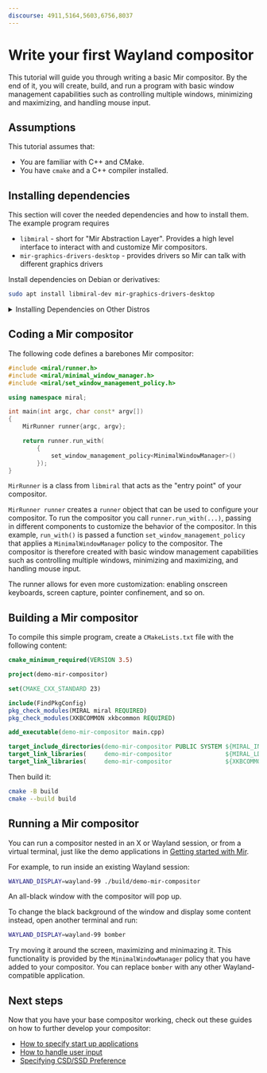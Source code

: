 ```yaml
---
discourse: 4911,5164,5603,6756,8037
---
```


# Write your first Wayland compositor
This tutorial will guide you through writing a basic Mir compositor. By the end of it, you will create, build, and run a program with basic window management
capabilities such as controlling multiple windows, minimizing and maximizing, and handling mouse input. 


## Assumptions

This tutorial assumes that:

* You are familiar with C++ and CMake.
* You have `cmake` and a C++ compiler installed.

## Installing dependencies
This section will cover the needed dependencies and how to install them.
The example program requires 
* `libmiral` - short for "Mir Abstraction Layer". Provides a high level interface to interact with and customize Mir compositors.
* `mir-graphics-drivers-desktop` - provides drivers so Mir can talk with different graphics drivers

Install dependencies on Debian or derivatives:
```sh
sudo apt install libmiral-dev mir-graphics-drivers-desktop
```

<details>
<summary> Installing Dependencies on Other Distros </summary>

Install dependencies on Fedora:
```sh
sudo dnf install mir-devel libxkbcommon
```
Install dependencies on Alpine:
```sh
sudo apk add mir-dev
```
</details>


## Coding a Mir compositor

The following code defines a barebones Mir compositor:

```cpp
#include <miral/runner.h>
#include <miral/minimal_window_manager.h>
#include <miral/set_window_management_policy.h>

using namespace miral;

int main(int argc, char const* argv[])
{
    MirRunner runner{argc, argv};

    return runner.run_with(
        {
            set_window_management_policy<MinimalWindowManager>()
        });
}
```


`MirRunner` is a class from `libmiral` that acts as the "entry point" of your compositor.

`MirRunner runner` creates a `runner` object that can be used to configure your compositor.  To run the compositor you call `runner.run_with(...)`, passing in different components to customize the behavior of the compositor. In this example, `run_with()` is passed a function `set_window_management_policy` that applies a `MinimalWindowManager` policy to the compositor. The compositor is therefore created with basic window management capabilities such as controlling multiple windows, minimizing and maximizing, and handling mouse input. 

The runner allows for even more customization: enabling onscreen keyboards, screen capture, pointer confinement, and so on. 

## Building a Mir compositor

To compile this simple program, create a `CMakeLists.txt` file with the following content:

```cmake
cmake_minimum_required(VERSION 3.5)

project(demo-mir-compositor)

set(CMAKE_CXX_STANDARD 23)

include(FindPkgConfig)
pkg_check_modules(MIRAL miral REQUIRED)
pkg_check_modules(XKBCOMMON xkbcommon REQUIRED)

add_executable(demo-mir-compositor main.cpp)

target_include_directories(demo-mir-compositor PUBLIC SYSTEM ${MIRAL_INCLUDE_DIRS})
target_link_libraries(     demo-mir-compositor               ${MIRAL_LDFLAGS})
target_link_libraries(     demo-mir-compositor               ${XKBCOMMON_LIBRARIES})
```

Then build it:
```sh
cmake -B build
cmake --build build
```

## Running a Mir compositor
You can run a compositor nested in an X or Wayland session, or from a virtual terminal, just like the demo applications in [Getting started with Mir](getting-started-with-mir.md). 

For example, to run inside an existing Wayland session:
```sh
WAYLAND_DISPLAY=wayland-99 ./build/demo-mir-compositor
```
An all-black window with the compositor will pop up.

To change the black background of the window and display some content instead, open another terminal and run:
```sh
WAYLAND_DISPLAY=wayland-99 bomber
```
Try moving it around the screen, maximizing and minimazing it. This functionality is provided by the `MinimalWindowManager` policy that you have added to your compositor. You can replace `bomber` with any other Wayland-compatible application.

## Next steps
Now that you have your base compositor working, check out these guides on how to further develop your compositor:

- [How to specify start up applications](/how-to/how-to-specify-startup-apps.md)
- [How to handle user input](/how-to/how-to-handle-keyboard-input.md)
- [Specifying CSD/SSD Preference](/how-to/specifying-csd-ssd-preference.md)
